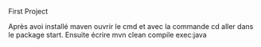 First Project

Après avoi installé maven ouvrir le cmd et avec la commande cd aller dans le package start. Ensuite écrire mvn clean compile exec:java
